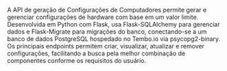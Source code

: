 A API de geração de Configurações de Computadores permite gerar e gerenciar configurações de hardware com base em um valor limite. Desenvolvida em Python com Flask, usa Flask-SQLAlchemy para gerenciar dados e Flask-Migrate para migrações do banco, conectando-se a um banco de dados PostgreSQL hospedado no Tembo.io via psycopg2-binary. Os principais endpoints permitem criar, visualizar, atualizar e remover configurações, facilitando a busca pela melhor combinação de componentes conforme os requisitos do usuário.
